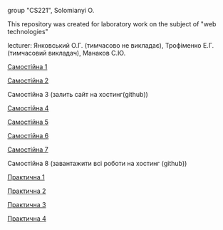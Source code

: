 group "CS221", Solomianyi O.

This repository was created for laboratory work on the subject of "web technologies"

lecturer: Янковський О.Г. (тимчасово не викладає), Трофіменко Е.Г. (тимчасовий викладач), Манаков С.Ю.

[Самостійна 1](https://dolbolesya.github.io/independentWork_1/main.html)

[Самостійна 2](https://dolbolesya.github.io/independentWork_2/index.html)

Самостійна 3 (залить сайт на хостинг(github))

[Самостійна 4](https://dolbolesya.github.io/independentWork_4/main.html)

[Самостійна 5](https://dolbolesya.github.io/independentWork_5/main.html)

[Самостійна 6](https://dolbolesya.github.io/independentWork_6/main.html)

[Самостійна 7](https://dolbolesya.github.io/independentWork_7/index.html)

Самостійна 8 (завантажити всі роботи на хостинг (github))



[Практична 1](https://dolbolesya.github.io/practicWork_1/main.html)

[Практична 2](https://dolbolesya.github.io/practicWork_2/main.html)

[Практична 3](https://dolbolesya.github.io/practicWork_3/index.html)

[Практична 4](https://dolbolesya.github.io/practicWork_4/index.html)




